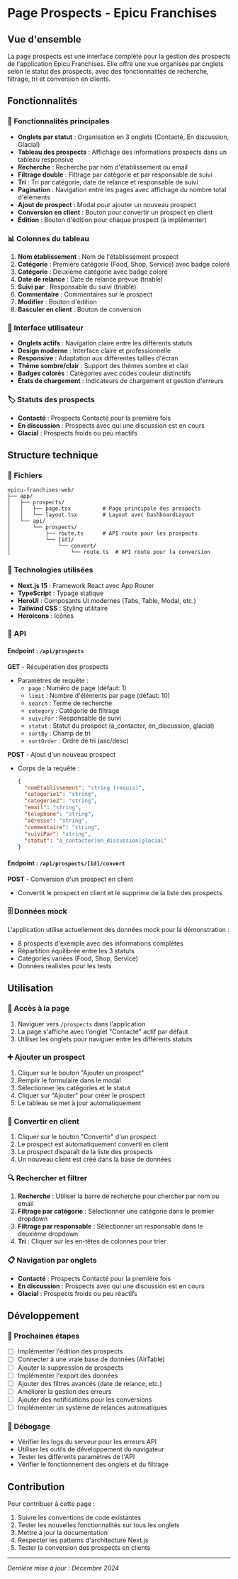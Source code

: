 # Page Prospects - Epicu Franchises

## Vue d'ensemble

La page prospects est une interface complète pour la gestion des prospects de l'application Epicu Franchises. Elle offre une vue organisée par onglets selon le statut des prospects, avec des fonctionnalités de recherche, filtrage, tri et conversion en clients.

## Fonctionnalités

### 🎯 Fonctionnalités principales

- **Onglets par statut** : Organisation en 3 onglets (Contacté, En discussion, Glacial)
- **Tableau des prospects** : Affichage des informations prospects dans un tableau responsive
- **Recherche** : Recherche par nom d'établissement ou email
- **Filtrage double** : Filtrage par catégorie et par responsable de suivi
- **Tri** : Tri par catégorie, date de relance et responsable de suivi
- **Pagination** : Navigation entre les pages avec affichage du nombre total d'éléments
- **Ajout de prospect** : Modal pour ajouter un nouveau prospect
- **Conversion en client** : Bouton pour convertir un prospect en client
- **Édition** : Bouton d'édition pour chaque prospect (à implémenter)

### 📊 Colonnes du tableau

1. **Nom établissement** : Nom de l'établissement prospect
2. **Catégorie** : Première catégorie (Food, Shop, Service) avec badge coloré
3. **Catégorie** : Deuxième catégorie avec badge coloré
4. **Date de relance** : Date de relance prévue (triable)
5. **Suivi par** : Responsable du suivi (triable)
6. **Commentaire** : Commentaires sur le prospect
7. **Modifier** : Bouton d'édition
8. **Basculer en client** : Bouton de conversion

### 🎨 Interface utilisateur

- **Onglets actifs** : Navigation claire entre les différents statuts
- **Design moderne** : Interface claire et professionnelle
- **Responsive** : Adaptation aux différentes tailles d'écran
- **Thème sombre/clair** : Support des thèmes sombre et clair
- **Badges colorés** : Catégories avec codes couleur distinctifs
- **États de chargement** : Indicateurs de chargement et gestion d'erreurs

### 🏷️ Statuts des prospects

- **Contacté** : Prospects Contacté pour la première fois
- **En discussion** : Prospects avec qui une discussion est en cours
- **Glacial** : Prospects froids ou peu réactifs

## Structure technique

### 📁 Fichiers

```
epicu-franchises-web/
├── app/
│   ├── prospects/
│   │   ├── page.tsx          # Page principale des prospects
│   │   └── layout.tsx        # Layout avec DashboardLayout
│   └── api/
│       └── prospects/
│           ├── route.ts      # API route pour les prospects
│           └── [id]/
│               └── convert/
│                   └── route.ts  # API route pour la conversion
```

### 🔧 Technologies utilisées

- **Next.js 15** : Framework React avec App Router
- **TypeScript** : Typage statique
- **HeroUI** : Composants UI modernes (Tabs, Table, Modal, etc.)
- **Tailwind CSS** : Styling utilitaire
- **Heroicons** : Icônes

### 📡 API

#### Endpoint : `/api/prospects`

**GET** - Récupération des prospects
- Paramètres de requête :
  - `page` : Numéro de page (défaut: 1)
  - `limit` : Nombre d'éléments par page (défaut: 10)
  - `search` : Terme de recherche
  - `category` : Catégorie de filtrage
  - `suiviPar` : Responsable de suivi
  - `statut` : Statut du prospect (a_contacter, en_discussion, glacial)
  - `sortBy` : Champ de tri
  - `sortOrder` : Ordre de tri (asc/desc)

**POST** - Ajout d'un nouveau prospect
- Corps de la requête :
  ```json
  {
    "nomEtablissement": "string (requis)",
    "categorie1": "string",
    "categorie2": "string",
    "email": "string",
    "telephone": "string",
    "adresse": "string",
    "commentaire": "string",
    "suiviPar": "string",
    "statut": "a_contacter|en_discussion|glacial"
  }
  ```

#### Endpoint : `/api/prospects/[id]/convert`

**POST** - Conversion d'un prospect en client
- Convertit le prospect en client et le supprime de la liste des prospects

### 🗄️ Données mock

L'application utilise actuellement des données mock pour la démonstration :

- 8 prospects d'exemple avec des informations complètes
- Répartition équilibrée entre les 3 statuts
- Catégories variées (Food, Shop, Service)
- Données réalistes pour les tests

## Utilisation

### 🚀 Accès à la page

1. Naviguer vers `/prospects` dans l'application
2. La page s'affiche avec l'onglet "Contacté" actif par défaut
3. Utiliser les onglets pour naviguer entre les différents statuts

### ➕ Ajouter un prospect

1. Cliquer sur le bouton "Ajouter un prospect"
2. Remplir le formulaire dans le modal
3. Sélectionner les catégories et le statut
4. Cliquer sur "Ajouter" pour créer le prospect
5. Le tableau se met à jour automatiquement

### 🔄 Convertir en client

1. Cliquer sur le bouton "Convertir" d'un prospect
2. Le prospect est automatiquement converti en client
3. Le prospect disparaît de la liste des prospects
4. Un nouveau client est créé dans la base de données

### 🔍 Rechercher et filtrer

1. **Recherche** : Utiliser la barre de recherche pour chercher par nom ou email
2. **Filtrage par catégorie** : Sélectionner une catégorie dans le premier dropdown
3. **Filtrage par responsable** : Sélectionner un responsable dans le deuxième dropdown
4. **Tri** : Cliquer sur les en-têtes de colonnes pour trier

### 📋 Navigation par onglets

- **Contacté** : Prospects Contacté pour la première fois
- **En discussion** : Prospects avec qui une discussion est en cours
- **Glacial** : Prospects froids ou peu réactifs

## Développement

### 🔄 Prochaines étapes

- [ ] Implémenter l'édition des prospects
- [ ] Connecter à une vraie base de données (AirTable)
- [ ] Ajouter la suppression de prospects
- [ ] Implémenter l'export des données
- [ ] Ajouter des filtres avancés (date de relance, etc.)
- [ ] Améliorer la gestion des erreurs
- [ ] Ajouter des notifications pour les conversions
- [ ] Implémenter un système de relances automatiques

### 🐛 Débogage

- Vérifier les logs du serveur pour les erreurs API
- Utiliser les outils de développement du navigateur
- Tester les différents paramètres de l'API
- Vérifier le fonctionnement des onglets et du filtrage

## Contribution

Pour contribuer à cette page :

1. Suivre les conventions de code existantes
2. Tester les nouvelles fonctionnalités sur tous les onglets
3. Mettre à jour la documentation
4. Respecter les patterns d'architecture Next.js
5. Tester la conversion des prospects en clients

---

*Dernière mise à jour : Décembre 2024* 